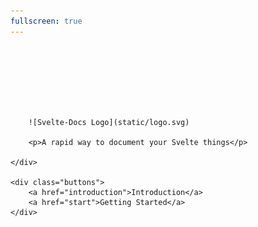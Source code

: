 ```yaml
---
fullscreen: true
---
```


<div class="hero">
    <div class="banner">

        ![Svelte-Docs Logo](static/logo.svg)

        <p>A rapid way to document your Svelte things</p>
        
    </div>

    <div class="buttons">
        <a href="introduction">Introduction</a>
        <a href="start">Getting Started</a>
    </div>
</div>

<style>
    .hero{
        height:95vh;
        position: relative;
    }

    .banner{
        padding-top: 100px;
    }

    .banner img{
        width: 300px;
    }

    .banner p{
        font-size: 1.5em;
        font-weight: 600;
        text-align: center;
    }

    .buttons{
        position: absolute;
        bottom:100px;
        width:100%;
        text-align: center;
    }

    .buttons a{
        display: inline-block;
        padding: 10px;
        color: white;
        background: var(--primary);
        text-decoration: none;
        opacity: 1;
        border-radius: 3px;
    }

    .buttons a:hover{
        opacity: .8;
    }
</style>
